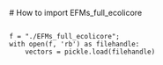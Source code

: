 
# How to import EFMs_full_ecolicore


```

f = "./EFMs_full_ecolicore";
with open(f, 'rb') as filehandle:
    vectors = pickle.load(filehandle)


```

